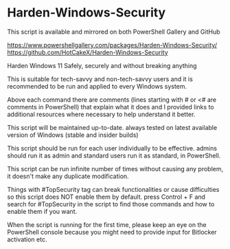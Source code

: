 # Harden-Windows-Security

This script is available and mirrored on both PowerShell Gallery and GitHub

https://www.powershellgallery.com/packages/Harden-Windows-Security/
https://github.com/HotCakeX/Harden-Windows-Security

Harden Windows 11 Safely, securely and without breaking anything

This is suitable for tech-savvy and non-tech-savvy users and it is recommended to be run and applied to every Windows system.

Above each command there are comments (lines starting with # or <# are comments in PowerShell) that explain what it does and I provided links to additional resources where necessary to help understand it better.

This script will be maintained up-to-date. always tested on latest available version of Windows (stable and insider builds)

This script should be run for each user individually to be effective. admins should run it as admin and standard users run it as standard, in PowerShell.

This script can be run infinite number of times without causing any problem, it doesn't make any duplicate modification.

Things with #TopSecurity tag can break functionalities or cause difficulties so this script does NOT enable them by default. press Control + F and search for #TopSecurity in the script to find those commands and how to enable them if you want.

When the script is running for the first time, please keep an eye on the PowerShell console because you might need to provide input for Bitlocker activation etc.
